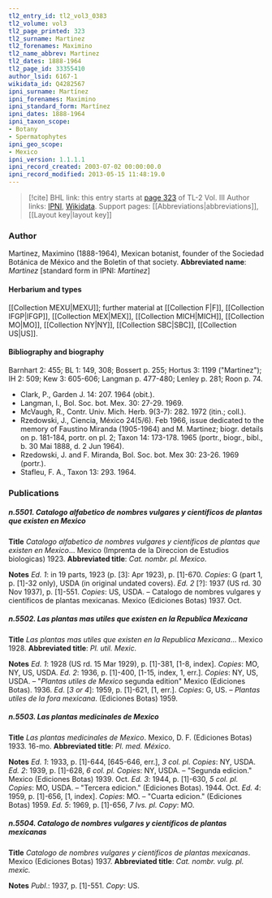 ```yaml
---
tl2_entry_id: tl2_vol3_0383
tl2_volume: vol3
tl2_page_printed: 323
tl2_surname: Martinez
tl2_forenames: Maximino
tl2_name_abbrev: Martinez
tl2_dates: 1888-1964
tl2_page_id: 33355410
author_lsid: 6167-1
wikidata_id: Q4282567
ipni_surname: Martínez
ipni_forenames: Maximino
ipni_standard_form: Martínez
ipni_dates: 1888-1964
ipni_taxon_scope: 
- Botany
- Spermatophytes
ipni_geo_scope: 
- Mexico
ipni_version: 1.1.1.1
ipni_record_created: 2003-07-02 00:00:00.0
ipni_record_modified: 2013-05-15 11:48:19.0
---
```


> [!cite] BHL link: this entry starts at [page 323](https://www.biodiversitylibrary.org/page/33355410) of TL-2 Vol. III
> Author links: [IPNI](https://www.ipni.org/a/6167-1), [Wikidata](https://www.wikidata.org/wiki/Q4282567). Support pages: [[Abbreviations|abbreviations]], [[Layout key|layout key]]

### Author

Martinez, Maximino (1888-1964), Mexican botanist, founder of the Sociedad Botánica de México and the Boletin of that society. 
**Abbreviated name**: *Martinez* \[standard form in IPNI: *Martínez*\]

#### Herbarium and types

[[Collection MEXU|MEXU]]; further material at [[Collection F|F]], [[Collection IFGP|IFGP]], [[Collection MEX|MEX]], [[Collection MICH|MICH]], [[Collection MO|MO]], [[Collection NY|NY]], [[Collection SBC|SBC]], [[Collection US|US]].

#### Bibliography and biography

Barnhart 2: 455; BL 1: 149, 308; Bossert p. 255; Hortus 3: 1199 ("Martinez"); IH 2: 509; Kew 3: 605-606; Langman p. 477-480; Lenley p. 281; Roon p. 74.
- Clark, P., Garden J. 14: 207. 1964 (obit.).
- Langman, I., Bol. Soc. bot. Mex. 30: 27-29. 1969.
- McVaugh, R., Contr. Univ. Mich. Herb. 9(3-7): 282. 1972 (itin.; coll.).
- Rzedowski, J., Ciencia, México 24(5/6). Feb 1966, issue dedicated to the memory of Faustino Miranda (1905-1964) and M. Martinez; biogr. details on p. 181-184, portr. on pl. 2; Taxon 14: 173-178. 1965 (portr., biogr., bibl., b. 30 Mai 1888, d. 2 Jun 1964).
- Rzedowski, J. and F. Miranda, Bol. Soc. bot. Mex 30: 23-26. 1969 (portr.).
- Stafleu, F. A., Taxon 13: 293. 1964.

### Publications

##### n.5501. Catalogo alfabetico de nombres vulgares y científicos de plantas que existen en Mexico

**Title**
*Catalogo alfabetico de nombres vulgares y científicos de plantas que existen en Mexico*... Mexico (Imprenta de la Direccion de Estudios biologicas) 1923.
**Abbreviated title**: *Cat. nombr. pl. Mexico*.

**Notes**
*Ed. 1*: in 19 parts, 1923 (p. \[3\]: Apr 1923), p. \[1\]-670. *Copies*: G (part 1, p. \[1\]-32 only), USDA (in original undated covers).
*Ed. 2* \[?\]: 1937 (US rd. 30 Nov 1937), p. \[1\]-551. *Copies*: US, USDA. – Catalogo de nombres vulgares y científicos de plantas mexicanas. Mexico (Ediciones Botas) 1937. Oct.

##### n.5502. Las plantas mas utiles que existen en la Republica Mexicana

**Title**
*Las plantas mas utiles que existen en la Republica Mexicana*... Mexico 1928.
**Abbreviated title**: *Pl. util. Mexic.*

**Notes**
*Ed. 1*: 1928 (US rd. 15 Mar 1929), p. \[1\]-381, \[1-8, index\]. *Copies*: MO, NY, US, USDA.
*Ed. 2*: 1936, p. \[1\]-400, \[1-15, index, 1, err.\]. *Copies*: NY, US, USDA. – "*Plantas utiles de Mexico* segunda edition" Mexico (Ediciones Botas). 1936.
*Ed*. \[*3 or 4*\]: 1959, p. \[1\]-621, \[1, err.\]. *Copies*: G, US. – *Plantas utiles de la fora mexicana*. (Ediciones Botas) 1959.

##### n.5503. Las plantas medicinales de Mexico

**Title**
*Las plantas medicinales de Mexico*. Mexico, D. F. (Ediciones Botas) 1933. 16-mo.
**Abbreviated title**: *Pl. med. México*.

**Notes**
*Ed. 1*: 1933, p. \[1\]-644, \[645-646, err.\], *3 col. pl. Copies*: NY, USDA.
*Ed. 2*: 1939, p. \[1\]-628, *6 col. pl. Copies*: NY, USDA. – "Segunda edicion." Mexico (Ediciones Botas) 1939. Oct.
*Ed. 3*: 1944, p. \[1\]-630, *5 col. pl. Copies*: MO, USDA. – "Tercera edicion." (Ediciones Botas). 1944. Oct.
*Ed. 4*: 1959, p. \[1\]-656, \[1, index\]. *Copies*: MO. – "Cuarta edicion." (Ediciones Botas) 1959.
*Ed. 5*: 1969, p. \[1\]-656, *7 lvs. pl. Copy*: MO.

##### n.5504. Catalogo de nombres vulgares y científicos de plantas mexicanas

**Title**
*Catalogo de nombres vulgares y científicos de plantas mexicanas*. Mexico (Ediciones Botas) 1937.
**Abbreviated title**: *Cat. nombr. vulg. pl. mexic.*

**Notes**
*Publ*.: 1937, p. \[1\]-551. *Copy*: US.

